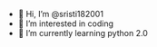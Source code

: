 - 👋 Hi, I’m @sristi182001
- 👀 I’m interested in coding
- 🌱 I’m currently learning python 2.0


<!---
sristi182001/sristi182001 is a ✨ special ✨ repository because its `README.md` (this file) appears on your GitHub profile.
You can click the Preview link to take a look at your changes.
--->
